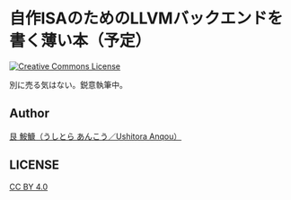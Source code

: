 # 自作ISAのためのLLVMバックエンドを書く薄い本（予定）

<a rel="license" href="http://creativecommons.org/licenses/by/4.0/"><img alt="Creative Commons License" style="border-width:0" src="https://i.creativecommons.org/l/by/4.0/88x31.png" /></a>

別に売る気はない。鋭意執筆中。

## Author

[艮 鮟鱇（うしとら あんこう／Ushitora Anqou）](https://anqou.net/)

## LICENSE

[CC BY 4.0](https://creativecommons.org/licenses/by/4.0/legalcode)
